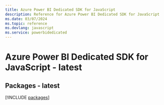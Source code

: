```yaml
---
title: Azure Power BI Dedicated SDK for JavaScript
description: Reference for Azure Power BI Dedicated SDK for JavaScript
ms.date: 03/07/2024
ms.topic: reference
ms.devlang: javascript
ms.service: powerbidedicated
---
```

# Azure Power BI Dedicated SDK for JavaScript - latest
## Packages - latest
[!INCLUDE [packages](power-bi-dedicated-index.md)]